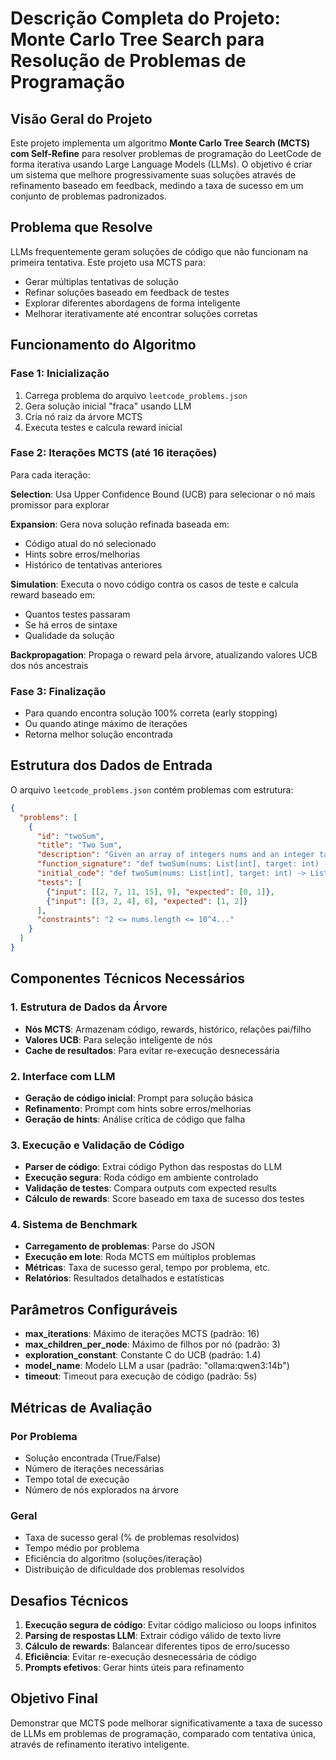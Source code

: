 # Descrição Completa do Projeto: Monte Carlo Tree Search para Resolução de Problemas de Programação

## **Visão Geral do Projeto**

Este projeto implementa um algoritmo **Monte Carlo Tree Search (MCTS) com Self-Refine** para resolver problemas de programação do LeetCode de forma iterativa usando Large Language Models (LLMs). O objetivo é criar um sistema que melhore progressivamente suas soluções através de refinamento baseado em feedback, medindo a taxa de sucesso em um conjunto de problemas padronizados.

## **Problema que Resolve**

LLMs frequentemente geram soluções de código que não funcionam na primeira tentativa. Este projeto usa MCTS para:
- Gerar múltiplas tentativas de solução
- Refinar soluções baseado em feedback de testes
- Explorar diferentes abordagens de forma inteligente
- Melhorar iterativamente até encontrar soluções corretas

## **Funcionamento do Algoritmo**

### **Fase 1: Inicialização**
1. Carrega problema do arquivo `leetcode_problems.json`
2. Gera solução inicial "fraca" usando LLM
3. Cria nó raiz da árvore MCTS
4. Executa testes e calcula reward inicial

### **Fase 2: Iterações MCTS (até 16 iterações)**
Para cada iteração:

**Selection**: Usa Upper Confidence Bound (UCB) para selecionar o nó mais promissor para explorar

**Expansion**: Gera nova solução refinada baseada em:
- Código atual do nó selecionado
- Hints sobre erros/melhorias
- Histórico de tentativas anteriores

**Simulation**: Executa o novo código contra os casos de teste e calcula reward baseado em:
- Quantos testes passaram
- Se há erros de sintaxe
- Qualidade da solução

**Backpropagation**: Propaga o reward pela árvore, atualizando valores UCB dos nós ancestrais

### **Fase 3: Finalização**
- Para quando encontra solução 100% correta (early stopping)
- Ou quando atinge máximo de iterações
- Retorna melhor solução encontrada

## **Estrutura dos Dados de Entrada**

O arquivo `leetcode_problems.json` contém problemas com estrutura:

```json
{
  "problems": [
    {
      "id": "twoSum",
      "title": "Two Sum", 
      "description": "Given an array of integers nums and an integer target...",
      "function_signature": "def twoSum(nums: List[int], target: int) -> List[int]:",
      "initial_code": "def twoSum(nums: List[int], target: int) -> List[int]:\n    # Your solution here\n    pass",
      "tests": [
        {"input": [[2, 7, 11, 15], 9], "expected": [0, 1]},
        {"input": [[3, 2, 4], 6], "expected": [1, 2]}
      ],
      "constraints": "2 <= nums.length <= 10^4..."
    }
  ]
}
```

## **Componentes Técnicos Necessários**

### **1. Estrutura de Dados da Árvore**
- **Nós MCTS**: Armazenam código, rewards, histórico, relações pai/filho
- **Valores UCB**: Para seleção inteligente de nós
- **Cache de resultados**: Para evitar re-execução desnecessária

### **2. Interface com LLM**
- **Geração de código inicial**: Prompt para solução básica
- **Refinamento**: Prompt com hints sobre erros/melhorias
- **Geração de hints**: Análise crítica de código que falha

### **3. Execução e Validação de Código**
- **Parser de código**: Extrai código Python das respostas do LLM
- **Execução segura**: Roda código em ambiente controlado
- **Validação de testes**: Compara outputs com expected results
- **Cálculo de rewards**: Score baseado em taxa de sucesso dos testes

### **4. Sistema de Benchmark**
- **Carregamento de problemas**: Parse do JSON
- **Execução em lote**: Roda MCTS em múltiplos problemas
- **Métricas**: Taxa de sucesso geral, tempo por problema, etc.
- **Relatórios**: Resultados detalhados e estatísticas

## **Parâmetros Configuráveis**

- **max_iterations**: Máximo de iterações MCTS (padrão: 16)
- **max_children_per_node**: Máximo de filhos por nó (padrão: 3)
- **exploration_constant**: Constante C do UCB (padrão: 1.4)
- **model_name**: Modelo LLM a usar (padrão: "ollama:qwen3:14b")
- **timeout**: Timeout para execução de código (padrão: 5s)

## **Métricas de Avaliação**

### **Por Problema**
- Solução encontrada (True/False)
- Número de iterações necessárias
- Tempo total de execução
- Número de nós explorados na árvore

### **Geral**
- Taxa de sucesso geral (% de problemas resolvidos)
- Tempo médio por problema
- Eficiência do algoritmo (soluções/iteração)
- Distribuição de dificuldade dos problemas resolvidos

## **Desafios Técnicos**

1. **Execução segura de código**: Evitar código malicioso ou loops infinitos
2. **Parsing de respostas LLM**: Extrair código válido de texto livre
3. **Cálculo de rewards**: Balancear diferentes tipos de erro/sucesso
4. **Eficiência**: Evitar re-execução desnecessária de código
5. **Prompts efetivos**: Gerar hints úteis para refinamento

## **Objetivo Final**

Demonstrar que MCTS pode melhorar significativamente a taxa de sucesso de LLMs em problemas de programação, comparado com tentativa única, através de refinamento iterativo inteligente.

